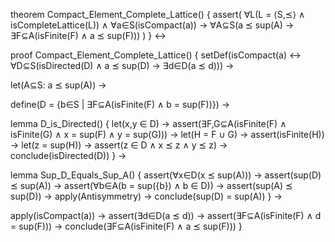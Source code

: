 theorem Compact_Element_Complete_Lattice() {
  assert(
    ∀L(L = ⟨S,⪯⟩ ∧ isCompleteLattice(L)) ∧
    ∀a∈S(isCompact(a)) →
    ∀A⊆S(a ⪯ sup(A) → ∃F⊆A(isFinite(F) ∧ a ⪯ sup(F)))
  )
} ↔

proof Compact_Element_Complete_Lattice() {
  setDef(isCompact(a) ↔ ∀D⊆S(isDirected(D) ∧ a ⪯ sup(D) → ∃d∈D(a ⪯ d))) →
  
  let(A⊆S: a ⪯ sup(A)) →
  
  define(D = {b∈S | ∃F⊆A(isFinite(F) ∧ b = sup(F))}) →
  
  lemma D_is_Directed() {
    let(x,y ∈ D) →
    assert(∃F,G⊆A(isFinite(F) ∧ isFinite(G) ∧ x = sup(F) ∧ y = sup(G))) →
    let(H = F ∪ G) →
    assert(isFinite(H)) →
    let(z = sup(H)) →
    assert(z ∈ D ∧ x ⪯ z ∧ y ⪯ z) →
    conclude(isDirected(D))
  } →

  lemma Sup_D_Equals_Sup_A() {
    assert(∀x∈D(x ⪯ sup(A))) →
    assert(sup(D) ⪯ sup(A)) →
    assert(∀b∈A(b = sup({b}) ∧ b ∈ D)) →
    assert(sup(A) ⪯ sup(D)) →
    apply(Antisymmetry) →
    conclude(sup(D) = sup(A))
  } →

  apply(isCompact(a)) →
  assert(∃d∈D(a ⪯ d)) →
  assert(∃F⊆A(isFinite(F) ∧ d = sup(F))) →
  conclude(∃F⊆A(isFinite(F) ∧ a ⪯ sup(F)))
}